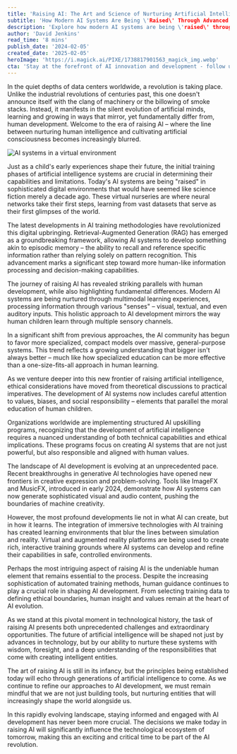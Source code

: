 ```yaml
---
title: 'Raising AI: The Art and Science of Nurturing Artificial Intelligence in 2024'
subtitle: 'How Modern AI Systems Are Being \'Raised\' Through Advanced Training Methods'
description: 'Explore how modern AI systems are being \'raised\' through sophisticated training methods, from digital nurseries to ethical considerations, and discover the striking parallels between AI development and human learning in this comprehensive look at the future of artificial intelligence.'
author: 'David Jenkins'
read_time: '8 mins'
publish_date: '2024-02-05'
created_date: '2025-02-05'
heroImage: 'https://i.magick.ai/PIXE/1738817901563_magick_img.webp'
cta: 'Stay at the forefront of AI innovation and development - follow us on LinkedIn for daily insights into the evolution of artificial intelligence and join a community of forward-thinking technology enthusiasts!'
---
```


In the quiet depths of data centers worldwide, a revolution is taking place. Unlike the industrial revolutions of centuries past, this one doesn't announce itself with the clang of machinery or the billowing of smoke stacks. Instead, it manifests in the silent evolution of artificial minds, learning and growing in ways that mirror, yet fundamentally differ from, human development. Welcome to the era of raising AI – where the line between nurturing human intelligence and cultivating artificial consciousness becomes increasingly blurred.

![AI systems in a virtual environment](https://i.magick.ai/PIXE/1738817901566_magick_img.webp)

Just as a child's early experiences shape their future, the initial training phases of artificial intelligence systems are crucial in determining their capabilities and limitations. Today's AI systems are being "raised" in sophisticated digital environments that would have seemed like science fiction merely a decade ago. These virtual nurseries are where neural networks take their first steps, learning from vast datasets that serve as their first glimpses of the world.

The latest developments in AI training methodologies have revolutionized this digital upbringing. Retrieval-Augmented Generation (RAG) has emerged as a groundbreaking framework, allowing AI systems to develop something akin to episodic memory – the ability to recall and reference specific information rather than relying solely on pattern recognition. This advancement marks a significant step toward more human-like information processing and decision-making capabilities.

The journey of raising AI has revealed striking parallels with human development, while also highlighting fundamental differences. Modern AI systems are being nurtured through multimodal learning experiences, processing information through various "senses" – visual, textual, and even auditory inputs. This holistic approach to AI development mirrors the way human children learn through multiple sensory channels.

In a significant shift from previous approaches, the AI community has begun to favor more specialized, compact models over massive, general-purpose systems. This trend reflects a growing understanding that bigger isn't always better – much like how specialized education can be more effective than a one-size-fits-all approach in human learning.

As we venture deeper into this new frontier of raising artificial intelligence, ethical considerations have moved from theoretical discussions to practical imperatives. The development of AI systems now includes careful attention to values, biases, and social responsibility – elements that parallel the moral education of human children.

Organizations worldwide are implementing structured AI upskilling programs, recognizing that the development of artificial intelligence requires a nuanced understanding of both technical capabilities and ethical implications. These programs focus on creating AI systems that are not just powerful, but also responsible and aligned with human values.

The landscape of AI development is evolving at an unprecedented pace. Recent breakthroughs in generative AI technologies have opened new frontiers in creative expression and problem-solving. Tools like ImageFX and MusicFX, introduced in early 2024, demonstrate how AI systems can now generate sophisticated visual and audio content, pushing the boundaries of machine creativity.

However, the most profound developments lie not in what AI can create, but in how it learns. The integration of immersive technologies with AI training has created learning environments that blur the lines between simulation and reality. Virtual and augmented reality platforms are being used to create rich, interactive training grounds where AI systems can develop and refine their capabilities in safe, controlled environments.

Perhaps the most intriguing aspect of raising AI is the undeniable human element that remains essential to the process. Despite the increasing sophistication of automated training methods, human guidance continues to play a crucial role in shaping AI development. From selecting training data to defining ethical boundaries, human insight and values remain at the heart of AI evolution.

As we stand at this pivotal moment in technological history, the task of raising AI presents both unprecedented challenges and extraordinary opportunities. The future of artificial intelligence will be shaped not just by advances in technology, but by our ability to nurture these systems with wisdom, foresight, and a deep understanding of the responsibilities that come with creating intelligent entities.

The art of raising AI is still in its infancy, but the principles being established today will echo through generations of artificial intelligence to come. As we continue to refine our approaches to AI development, we must remain mindful that we are not just building tools, but nurturing entities that will increasingly shape the world alongside us.

In this rapidly evolving landscape, staying informed and engaged with AI development has never been more crucial. The decisions we make today in raising AI will significantly influence the technological ecosystem of tomorrow, making this an exciting and critical time to be part of the AI revolution.